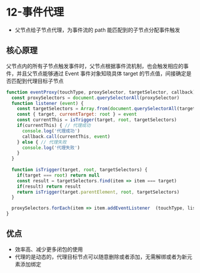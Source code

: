# 12-事件代理

- 父节点给子节点代理，为事件流的 path 能匹配到的子节点分配事件触发

## 核心原理

父节点内的所有子节点触发事件时，父节点根据事件流机制，也会触发相应的事件，并且父节点能够通过 Event 事件对象知晓具体 target 的节点值，间接确定是否匹配到代理目标子节点


```javascript
function eventProxy(touchType, proxySelector, targetSelector, callback) {
  const proxySelectors = document.querySelectorAll(proxySelector)
  function listener (event) {
    const targetSelectors = Array.from(document.querySelectorAll(targetSelector)) // 为了保证它的动态性，插入删除
    const { target, currentTarget: root } = event
    const currentThis = isTrigger(target, root, targetSelectors)
    if(currentThis) { // 代理成功
      console.log('代理成功')
      callback.call(currentThis, event)
    } else { // 代理失败
      console.log('代理失败')
    }
  }
  
  function isTrigger(target, root, targetSelectors) {
    if(target === root) return null
    const result = targetSelectors.find(item => item === target)
    if(result) return result
    return isTrigger(target.parentElement, root, targetSelectors)
  }

  proxySelectors.forEach(item => item.addEventListener  (touchType, listener, false))
}
```

## 优点
- 效率高、减少更多闭包的使用
- 代理的是动态的，代理目标节点可以随意删除或者添加，无需解绑或者为新元素添加绑定